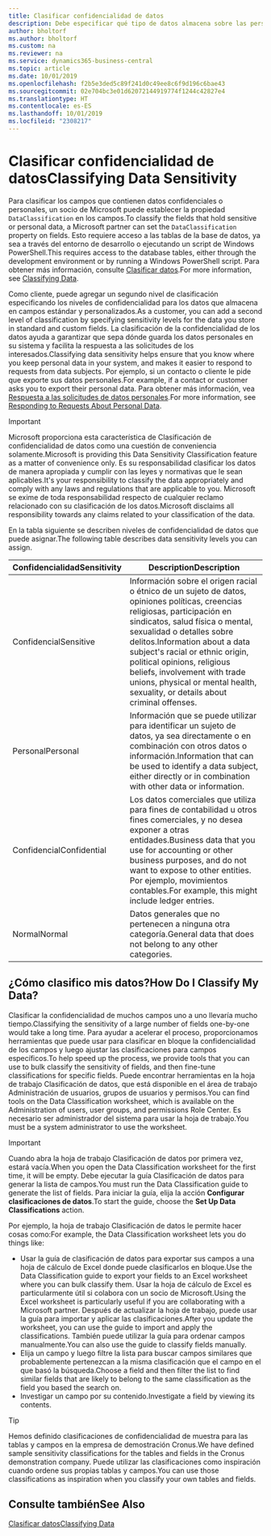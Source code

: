```yaml
---
title: Clasificar confidencialidad de datos
description: Debe especificar qué tipo de datos almacena sobre las personas para que pueda responder a las solicitudes de los asuntos de datos.
author: bholtorf
ms.author: bholtorf
ms.custom: na
ms.reviewer: na
ms.service: dynamics365-business-central
ms.topic: article
ms.date: 10/01/2019
ms.openlocfilehash: f2b5e3ded5c89f241d0c49ee8c6f9d196c6bae43
ms.sourcegitcommit: 02e704bc3e01d62072144919774f1244c42827e4
ms.translationtype: HT
ms.contentlocale: es-ES
ms.lasthandoff: 10/01/2019
ms.locfileid: "2308217"
---
```

# <a name="classifying-data-sensitivity"></a><span data-ttu-id="a1952-103">Clasificar confidencialidad de datos</span><span class="sxs-lookup"><span data-stu-id="a1952-103">Classifying Data Sensitivity</span></span>
<span data-ttu-id="a1952-104">Para clasificar los campos que contienen datos confidenciales o personales, un socio de Microsoft puede establecer la propiedad ```DataClassification``` en los campos.</span><span class="sxs-lookup"><span data-stu-id="a1952-104">To classify the fields that hold sensitive or personal data, a Microsoft partner can set the ```DataClassification``` property on fields.</span></span> <span data-ttu-id="a1952-105">Esto requiere acceso a las tablas de la base de datos, ya sea a través del entorno de desarrollo o ejecutando un script de Windows PowerShell.</span><span class="sxs-lookup"><span data-stu-id="a1952-105">This requires access to the database tables, either through the development environment or by running a Windows PowerShell script.</span></span> <span data-ttu-id="a1952-106">Para obtener más información, consulte [Clasificar datos](https://docs.microsoft.com/en-us/dynamics-nav/classifying-data).</span><span class="sxs-lookup"><span data-stu-id="a1952-106">For more information, see [Classifying Data](https://docs.microsoft.com/en-us/dynamics-nav/classifying-data).</span></span>  

<span data-ttu-id="a1952-107">Como cliente, puede agregar un segundo nivel de clasificación especificando los niveles de confidencialidad para los datos que almacena en campos estándar y personalizados.</span><span class="sxs-lookup"><span data-stu-id="a1952-107">As a customer, you can add a second level of classification by specifying sensitivity levels for the data you store in standard and custom fields.</span></span> <span data-ttu-id="a1952-108">La clasificación de la confidencialidad de los datos ayuda a garantizar que sepa dónde guarda los datos personales en su sistema y facilita la respuesta a las solicitudes de los interesados.</span><span class="sxs-lookup"><span data-stu-id="a1952-108">Classifying data sensitivity helps ensure that you know where you keep personal data in your system, and makes it easier to respond to requests from data subjects.</span></span> <span data-ttu-id="a1952-109">Por ejemplo, si un contacto o cliente le pide que exporte sus datos personales.</span><span class="sxs-lookup"><span data-stu-id="a1952-109">For example, if a contact or customer asks you to export their personal data.</span></span> <span data-ttu-id="a1952-110">Para obtener más información, vea [Respuesta a las solicitudes de datos personales](admin-responding-to-requests-about-personal-data.md).</span><span class="sxs-lookup"><span data-stu-id="a1952-110">For more information, see [Responding to Requests About Personal Data](admin-responding-to-requests-about-personal-data.md).</span></span>

> [!Important]
> <span data-ttu-id="a1952-111">Microsoft proporciona esta característica de Clasificación de confidencialidad de datos como una cuestión de conveniencia solamente.</span><span class="sxs-lookup"><span data-stu-id="a1952-111">Microsoft is providing this Data Sensitivity Classification feature as a matter of convenience only.</span></span> <span data-ttu-id="a1952-112">Es su responsabilidad clasificar los datos de manera apropiada y cumplir con las leyes y normativas que le sean aplicables.</span><span class="sxs-lookup"><span data-stu-id="a1952-112">It's your responsibility to classify the data appropriately and comply with any laws and regulations that are applicable to you.</span></span> <span data-ttu-id="a1952-113">Microsoft se exime de toda responsabilidad respecto de cualquier reclamo relacionado con su clasificación de los datos.</span><span class="sxs-lookup"><span data-stu-id="a1952-113">Microsoft disclaims all responsibility towards any claims related to your classification of the data.</span></span>  

<span data-ttu-id="a1952-114">En la tabla siguiente se describen niveles de confidencialidad de datos que puede asignar.</span><span class="sxs-lookup"><span data-stu-id="a1952-114">The following table describes data sensitivity levels you can assign.</span></span>

|<span data-ttu-id="a1952-115">Confidencialidad</span><span class="sxs-lookup"><span data-stu-id="a1952-115">Sensitivity</span></span>|<span data-ttu-id="a1952-116">Description</span><span class="sxs-lookup"><span data-stu-id="a1952-116">Description</span></span>|
|----|----|
|<span data-ttu-id="a1952-117">Confidencial</span><span class="sxs-lookup"><span data-stu-id="a1952-117">Sensitive</span></span> | <span data-ttu-id="a1952-118">Información sobre el origen racial o étnico de un sujeto de datos, opiniones políticas, creencias religiosas, participación en sindicatos, salud física o mental, sexualidad o detalles sobre delitos.</span><span class="sxs-lookup"><span data-stu-id="a1952-118">Information about a data subject's racial or ethnic origin, political opinions, religious beliefs, involvement with trade unions, physical or mental health, sexuality, or details about criminal offenses.</span></span> |
|<span data-ttu-id="a1952-119">Personal</span><span class="sxs-lookup"><span data-stu-id="a1952-119">Personal</span></span> | <span data-ttu-id="a1952-120">Información que se puede utilizar para identificar un sujeto de datos, ya sea directamente o en combinación con otros datos o información.</span><span class="sxs-lookup"><span data-stu-id="a1952-120">Information that can be used to identify a data subject, either directly or in combination with other data or information.</span></span>|
|<span data-ttu-id="a1952-121">Confidencial</span><span class="sxs-lookup"><span data-stu-id="a1952-121">Confidential</span></span> | <span data-ttu-id="a1952-122">Los datos comerciales que utiliza para fines de contabilidad u otros fines comerciales, y no desea exponer a otras entidades.</span><span class="sxs-lookup"><span data-stu-id="a1952-122">Business data that you use for accounting or other business purposes, and do not want to expose to other entities.</span></span> <span data-ttu-id="a1952-123">Por ejemplo, movimientos contables.</span><span class="sxs-lookup"><span data-stu-id="a1952-123">For example, this might include ledger entries.</span></span>|
|<span data-ttu-id="a1952-124">Normal</span><span class="sxs-lookup"><span data-stu-id="a1952-124">Normal</span></span> | <span data-ttu-id="a1952-125">Datos generales que no pertenecen a ninguna otra categoría.</span><span class="sxs-lookup"><span data-stu-id="a1952-125">General data that does not belong to any other categories.</span></span>|

## <a name="how-do-i-classify-my-data"></a><span data-ttu-id="a1952-126">¿Cómo clasifico mis datos?</span><span class="sxs-lookup"><span data-stu-id="a1952-126">How Do I Classify My Data?</span></span>
<span data-ttu-id="a1952-127">Clasificar la confidencialidad de muchos campos uno a uno llevaría mucho tiempo.</span><span class="sxs-lookup"><span data-stu-id="a1952-127">Classifying the sensitivity of a large number of fields one-by-one would take a long time.</span></span> <span data-ttu-id="a1952-128">Para ayudar a acelerar el proceso, proporcionamos herramientas que puede usar para clasificar en bloque la confidencialidad de los campos y luego ajustar las clasificaciones para campos específicos.</span><span class="sxs-lookup"><span data-stu-id="a1952-128">To help speed up the process, we provide tools that you can use to bulk classify the sensitivity of fields, and then fine-tune classifications for specific fields.</span></span> <span data-ttu-id="a1952-129">Puede encontrar herramientas en la hoja de trabajo Clasificación de datos, que está disponible en el área de trabajo Administración de usuarios, grupos de usuarios y permisos.</span><span class="sxs-lookup"><span data-stu-id="a1952-129">You can find tools on the Data Classification worksheet, which is available on the Administration of users, user groups, and permissions Role Center.</span></span> <span data-ttu-id="a1952-130">Es necesario ser administrador del sistema para usar la hoja de trabajo.</span><span class="sxs-lookup"><span data-stu-id="a1952-130">You must be a system administrator to use the worksheet.</span></span>

> [!Important]
> <span data-ttu-id="a1952-131">Cuando abra la hoja de trabajo Clasificación de datos por primera vez, estará vacía.</span><span class="sxs-lookup"><span data-stu-id="a1952-131">When you open the Data Classification worksheet for the first time, it will be empty.</span></span> <span data-ttu-id="a1952-132">Debe ejecutar la guía Clasificación de datos para generar la lista de campos.</span><span class="sxs-lookup"><span data-stu-id="a1952-132">You must run the Data Classification guide to generate the list of fields.</span></span> <span data-ttu-id="a1952-133">Para iniciar la guía, elija la acción **Configurar clasificaciones de datos**.</span><span class="sxs-lookup"><span data-stu-id="a1952-133">To start the guide, choose the **Set Up Data Classifications** action.</span></span>

<span data-ttu-id="a1952-134">Por ejemplo, la hoja de trabajo Clasificación de datos le permite hacer cosas como:</span><span class="sxs-lookup"><span data-stu-id="a1952-134">For example, the Data Classification worksheet lets you do things like:</span></span>  

* <span data-ttu-id="a1952-135">Usar la guía de clasificación de datos para exportar sus campos a una hoja de cálculo de Excel donde puede clasificarlos en bloque.</span><span class="sxs-lookup"><span data-stu-id="a1952-135">Use the Data Classification guide to export your fields to an Excel worksheet where you can bulk classify them.</span></span> <span data-ttu-id="a1952-136">Usar la hoja de cálculo de Excel es particularmente útil si colabora con un socio de Microsoft.</span><span class="sxs-lookup"><span data-stu-id="a1952-136">Using the Excel worksheet is particularly useful if you are collaborating with a Microsoft partner.</span></span> <span data-ttu-id="a1952-137">Después de actualizar la hoja de trabajo, puede usar la guía para importar y aplicar las clasificaciones.</span><span class="sxs-lookup"><span data-stu-id="a1952-137">After you update the worksheet, you can use the guide to import and apply the classifications.</span></span> <span data-ttu-id="a1952-138">También puede utilizar la guía para ordenar campos manualmente.</span><span class="sxs-lookup"><span data-stu-id="a1952-138">You can also use the guide to classify fields manually.</span></span>  
* <span data-ttu-id="a1952-139">Elija un campo y luego filtre la lista para buscar campos similares que probablemente pertenezcan a la misma clasificación que el campo en el que basó la búsqueda.</span><span class="sxs-lookup"><span data-stu-id="a1952-139">Choose a field and then filter the list to find similar fields that are likely to belong to the same classification as the field you based the search on.</span></span>  
* <span data-ttu-id="a1952-140">Investigar un campo por su contenido.</span><span class="sxs-lookup"><span data-stu-id="a1952-140">Investigate a field by viewing its contents.</span></span>  

> [!Tip]
> <span data-ttu-id="a1952-141">Hemos definido clasificaciones de confidencialidad de muestra para las tablas y campos en la empresa de demostración Cronus.</span><span class="sxs-lookup"><span data-stu-id="a1952-141">We have defined sample sensitivity classifications for the tables and fields in the Cronus demonstration company.</span></span> <span data-ttu-id="a1952-142">Puede utilizar las clasificaciones como inspiración cuando ordene sus propias tablas y campos.</span><span class="sxs-lookup"><span data-stu-id="a1952-142">You can use those classifications as inspiration when you classify your own tables and fields.</span></span>

## <a name="see-also"></a><span data-ttu-id="a1952-143">Consulte también</span><span class="sxs-lookup"><span data-stu-id="a1952-143">See Also</span></span>
[<span data-ttu-id="a1952-144">Clasificar datos</span><span class="sxs-lookup"><span data-stu-id="a1952-144">Classifying Data</span></span>](https://docs.microsoft.com/en-us/dynamics-nav/classifying-data)  
